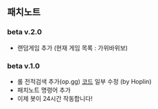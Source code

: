 ## 패치노트
### beta v.2.0
* 랜덤게임 추가 (현재 게임 목록 : 가위바위보)
### beta v.1.0
* 롤 전적검색 추가(op.gg) [코드](https://github.com/J-hoplin1/League-Of-Legend-Search-Bot/blob/master/lolSearchbot.py) 일부 수정
 (by Hoplin)
* 패치노트 명령어 추가
* 이제 봇이 24시간 작동합니다!
